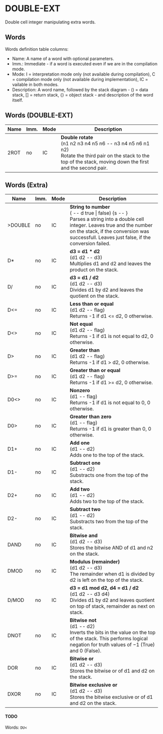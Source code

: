 ﻿# DOUBLE-EXT

Double cell integer manipulating extra words.

## Words

Words definition table columns:

- Name: A name of a word with optional parameters.
- Imm.: Immediate - if a word is executed even if we are in the compilation mode.
- Mode: I = interpretation mode only (not available during compilation), C = compilation mode only
  (not available during implementation), IC = vailable in both modes.
- Description: A word name, followed by the stack diagram - () = data stack, [] = return stack, {} = object stack - and description of the word itself.

## Words (DOUBLE-EXT)

| Name     | Imm. | Mode | Description |
| ---      | ---  | ---  | --- |
| 2ROT     | no   | IC   | **Double rotate**<br>(n1 n2 n3 n4 n5 n6 -- n3 n4 n5 n6 n1 n2)<br>Rotate the third pair on the stack to the top of the stack, moving down the first and the second pair. |

## Words (Extra)

| Name     | Imm. | Mode | Description |
| ---      | ---  | ---  | --- |
| >DOUBLE  | no   | IC   | **String to number**<br>( -- d true \| false) {s -- }<br>Parses a string into a double cell integer. Leaves true and the number on the stack, if the conversion was successfull. Leaves just false, if the conversion failed. |
| D*       | no   | IC   | **d3 = d1 * d2**<br>(d1 d2 -- d3)<br>Multiplies d1 and d2 and leaves the product on the stack. |
| D/       | no   | IC   | **d3 = d1 / d2**<br>(d1 d2 -- d3)<br>Divides d1 by d2 and leaves the quotient on the stack. |
| D<=      | no   | IC   | **Less than or equal**<br>(d1 d2 -- flag)<br>Returns -1 if d1 <= d2, 0 otherwise. |
| D<>      | no   | IC   | **Not equal**<br>(d1 d2 -- flag)<br>Returns -1 if d1 is not equal to d2, 0 otherwise. |
| D>       | no   | IC   | **Greater than**<br>(d1 d2 -- flag)<br>Returns -1 if d1 > d2, 0 otherwise. |
| D>=      | no   | IC   | **Greater than or equal**<br>(d1 d2 -- flag)<br>Returns -1 if d1 >= d2, 0 otherwise. |
| D0<>     | no   | IC   | **Nonzero**<br>(d1 -- flag)<br>Returns -1 if d1 is not equal to 0, 0 otherwise. |
| D0>      | no   | IC   | **Greater than zero**<br>(d1 -- flag)<br>Returns -1 if d1 is greater than 0, 0 otherwise. |
| D1+      | no   | IC   | **Add one**<br>(d1 -- d2)<br>Adds one to the top of the stack. |
| D1-      | no   | IC   | **Subtract one**<br>(d1 -- d2)<br>Substracts one from the top of the stack. |
| D2+      | no   | IC   | **Add two**<br>(d1 -- d2)<br>Adds two to the top of the stack. |
| D2-      | no   | IC   | **Subtract two**<br>(d1 -- d2)<br>Substracts two from the top of the stack. |
| DAND     | no   | IC   | **Bitwise and**<br>(d1 d2 -- d3)<br>Stores the bitwise AND of d1 and n2 on the stack. |
| DMOD     | no   | IC   | **Modulus (remainder)**<br>(d1 d2 -- d3)<br>The remainder when d1 is divided by d2 is left on the top of the stack. |
| D/MOD    | no   | IC   | **d3 = d1 mod d2, d4 = d1 / d2**<br>(d1 d2 -- d3 d4)<br>Divides d1 by d2 and leaves quotient on top of stack, remainder as next on stack. |
| DNOT     | no   | IC   | **Bitwise not**<br>(d1 -- d2)<br>Inverts the bits in the value on the top of the stack. This performs logical negation for truth values of −1 (True) and 0 (False). |
| DOR      | no   | IC   | **Bitwise or**<br>(d1 d2 -- d3)<br>Stores the bitwise or of d1 and d2 on the stack. |
| DXOR     | no   | IC   | **Bitwise exclusive or**<br>(d1 d2 -- d3)<br>Stores the bitwise exclusive or of d1 and d2 on the stack. |

#### TODO

Words: `DU<`
